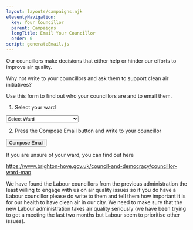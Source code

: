 ```yaml
---
layout: layouts/campaigns.njk
eleventyNavigation:
  key: Your Councillor
  parent: Campaigns
  longTitle: Email Your Councillor
  order: 0
script: generateEmail.js
---
```


Our councillors make decisions that either help or hinder our efforts to improve air quality.

Why not write to your councillors and ask them to support clean air initiatives?

Use this form to find out who your councillors are and to email them.

1. Select your ward

<div class="dropdown">
	<select id="wardDropdown">
		<option value="" selected disabled>Select Ward</option>
		<option value="BrunswickAdelaide">Brunswick & Adelaide</option>
		<option value="CentralHove">Central Hove</option>
		<option value="ColdeanStanmer">Coldean & Stanmer</option>
		<option value="Goldsmid">Goldsmid</option>
		<option value="HanoverElmGrove">Hanover & Elm Grove</option>
		<option value="HangletonKnoll">Hangleton & Knoll</option>
		<option value="HollingdeanFiveways">Hollingdean & Fiveways</option>
		<option value="Kemptown">Kemptown</option>
		<option value="MoulsecoombBevendean">Moulsecoomb & Bevendean</option>
		<option value="NorthPortslade">North Portslade</option>
		<option value="PrestonPark">Preston Park</option>
		<option value="QueensPark">Queen's Park</option>
		<option value="Regency">Regency</option>
		<option value="RottingdeanWestSaltdean">Rottingdean & West Saltdean</option>
		<option value="WestbournePoetsCorner">Westbourne & Poets’ Corner</option>
		<option value="WestdeneHovePark">Westdene & Hove Park</option>
		<option value="WhitehawkMarina">Whitehawk & Marina</option>
		<option value="Woodingdean">Woodingdean</option>
		<option value="Wish">Wish</option>
		<!-- Add more wards as needed -->
	</select>
</div>

2. Press the Compose Email button and write to your councillor

<button onclick="generateEmail()">Compose Email</button>

If you are unsure of your ward, you can find out here

<a href="https://www.brighton-hove.gov.uk/council-and-democracy/councillor-ward-map" target="_blank">https://www.brighton-hove.gov.uk/council-and-democracy/councillor-ward-map</a>

We have found the Labour councillors from the previous administration the least willing to engage with us on
air quality issues so if you do have a Labour councillor please do write to them and tell them how important
it is for our health to have clean air in our city.  We need to make sure that the new Labour administration
takes air quality seriously (we have been trying to get a meeting the last two months but Labour seem to
prioritise other issues).
